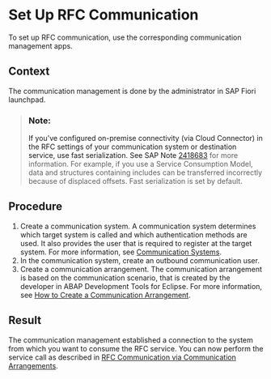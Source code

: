 <!-- loiob4eaa0a21db044248d684019cbe9cc5f -->

# Set Up RFC Communication

To set up RFC communication, use the corresponding communication management apps.



<a name="loiob4eaa0a21db044248d684019cbe9cc5f__section_x5k_w3w_kzb"/>

## Context

The communication management is done by the administrator in SAP Fiori launchpad.

> ### Note:  
> If you've configured on-premise connectivity \(via Cloud Connector\) in the RFC settings of your communication system or destination service, use fast serialization. See SAP Note [2418683](https://me.sap.com/notes/2418683) for more information. For example, if you use a Service Consumption Model, data and structures containing includes can be transferred incorrectly because of displaced offsets. Fast serialization is set by default.



<a name="loiob4eaa0a21db044248d684019cbe9cc5f__section_agt_w3w_kzb"/>

## Procedure

1.  Create a communication system. A communication system determines which target system is called and which authentication methods are used. It also provides the user that is required to register at the target system. For more information, see [Communication Systems](../50-administration-and-ops/communication-systems-15663c1.md).
2.  In the communication system, create an outbound communication user.
3.  Create a communication arrangement. The communication arrangement is based on the communication scenario, that is created by the developer in ABAP Development Tools for Eclipse. For more information, see [How to Create a Communication Arrangement](../50-administration-and-ops/how-to-create-a-communication-arrangement-a0771f6.md).



<a name="loiob4eaa0a21db044248d684019cbe9cc5f__section_p11_x3w_kzb"/>

## Result

The communication management established a connection to the system from which you want to consume the RFC service. You can now perform the service call as described in [RFC Communication via Communication Arrangements](rfc-communication-via-communication-arrangements-fadc4a2.md).

